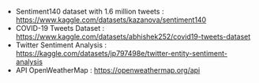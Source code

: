 
- Sentiment140 dataset with 1.6 million tweets : https://www.kaggle.com/datasets/kazanova/sentiment140
- COVID-19 Tweets Dataset : https://www.kaggle.com/datasets/abhishek252/covid19-tweets-dataset
- Twitter Sentiment Analysis : https://kaggle.com/datasets/jp797498e/twitter-entity-sentiment-analysis
- API OpenWeatherMap : https://openweathermap.org/api
